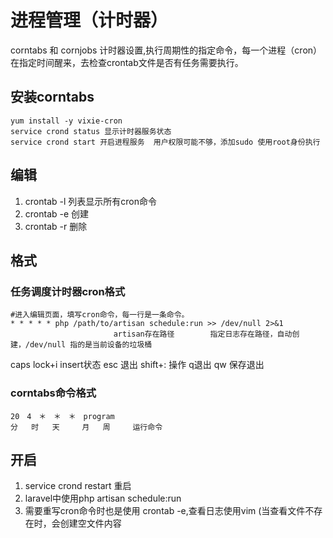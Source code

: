 # 进程管理（计时器）
corntabs 和 cornjobs  计时器设置,执行周期性的指定命令，每一个进程（cron）在指定时间醒来，去检查crontab文件是否有任务需要执行。
## 安装corntabs
	yum install -y vixie-cron
	service crond status 显示计时器服务状态
	service crond start 开启进程服务  用户权限可能不够，添加sudo 使用root身份执行
## 编辑
1. crontab -l   列表显示所有cron命令
1. crontab -e  创建
1. crontab -r 删除

## 格式
### 任务调度计时器cron格式
	#进入编辑页面，填写cron命令，每一行是一条命令。
	* * * * * php /path/to/artisan schedule:run >> /dev/null 2>&1
	                       artisan存在路径        指定日志存在路径，自动创建，/dev/null 指的是当前设备的垃圾桶
caps lock+i insert状态 esc 退出 shift+:  操作   q退出  qw 保存退出

### corntabs命令格式
	20　4　＊　＊　＊　program
	分   时   天     月   周     运行命令
	
## 开启
1. service crond restart 重启  
1. laravel中使用php artisan schedule:run
1. 需要重写cron命令时也是使用 crontab -e,查看日志使用vim (当查看文件不存在时，会创建空文件内容
	
	



